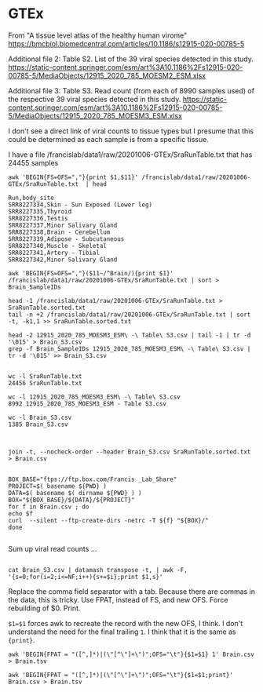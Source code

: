 

#	GTEx


From "A tissue level atlas of the healthy human virome"
https://bmcbiol.biomedcentral.com/articles/10.1186/s12915-020-00785-5

Additional file 2: Table S2. List of the 39 viral species detected in this study.
https://static-content.springer.com/esm/art%3A10.1186%2Fs12915-020-00785-5/MediaObjects/12915_2020_785_MOESM2_ESM.xlsx

Additional file 3: Table S3. Read count (from each of 8990 samples used) of the respective 39 viral species detected in this study.
https://static-content.springer.com/esm/art%3A10.1186%2Fs12915-020-00785-5/MediaObjects/12915_2020_785_MOESM3_ESM.xlsx

I don't see a direct link of viral counts to tissue types but I presume that this could be determined as each sample is from a specific tissue.

I have a file /francislab/data1/raw/20201006-GTEx/SraRunTable.txt that has 24455 samples


```
awk 'BEGIN{FS=OFS=","}{print $1,$11}' /francislab/data1/raw/20201006-GTEx/SraRunTable.txt  | head

Run,body_site
SRR8227334,Skin - Sun Exposed (Lower leg)
SRR8227335,Thyroid
SRR8227336,Testis
SRR8227337,Minor Salivary Gland
SRR8227338,Brain - Cerebellum
SRR8227339,Adipose - Subcutaneous
SRR8227340,Muscle - Skeletal
SRR8227341,Artery - Tibial
SRR8227342,Minor Salivary Gland
```



```
awk 'BEGIN{FS=OFS=","}($11~/^Brain/){print $1}' /francislab/data1/raw/20201006-GTEx/SraRunTable.txt | sort > Brain_SampleIDs

head -1 /francislab/data1/raw/20201006-GTEx/SraRunTable.txt > SraRunTable.sorted.txt
tail -n +2 /francislab/data1/raw/20201006-GTEx/SraRunTable.txt | sort -t, -k1,1 >> SraRunTable.sorted.txt
```

```
head -2 12915_2020_785_MOESM3_ESM\ -\ Table\ S3.csv | tail -1 | tr -d '\015' > Brain_S3.csv
grep -f Brain_SampleIDs 12915_2020_785_MOESM3_ESM\ -\ Table\ S3.csv | tr -d '\015' >> Brain_S3.csv


wc -l SraRunTable.txt 
24456 SraRunTable.txt

wc -l 12915_2020_785_MOESM3_ESM\ -\ Table\ S3.csv 
8992 12915_2020_785_MOESM3_ESM - Table S3.csv

wc -l Brain_S3.csv 
1385 Brain_S3.csv



join -t, --nocheck-order --header Brain_S3.csv SraRunTable.sorted.txt > Brain.csv

```




```

BOX_BASE="ftps://ftp.box.com/Francis _Lab_Share"
PROJECT=$( basename ${PWD} )
DATA=$( basename $( dirname ${PWD} ) ) 
BOX="${BOX_BASE}/${DATA}/${PROJECT}"
for f in Brain.csv ; do
echo $f
curl  --silent --ftp-create-dirs -netrc -T ${f} "${BOX}/"
done


```


Sum up viral read counts ...

```

cat Brain_S3.csv | datamash transpose -t, | awk -F, '{s=0;for(i=2;i<=NF;i++){s+=$i};print $1,s}' 

```





Replace the comma field separator with a tab.
Because there are commas in the data, this is tricky.
Use FPAT, instead of FS, and new OFS. Force rebuilding of $0. Print.

`$1=$1` forces awk to recreate the record with the new OFS, I think.
I don't understand the need for the final trailing `1`. I think that it is the same as `{print}`.

```
awk 'BEGIN{FPAT = "([^,]*)|(\"[^\"]+\")";OFS="\t"}{$1=$1} 1' Brain.csv > Brain.tsv

awk 'BEGIN{FPAT = "([^,]*)|(\"[^\"]+\")";OFS="\t"}{$1=$1;print}' Brain.csv > Brain.tsv

```



